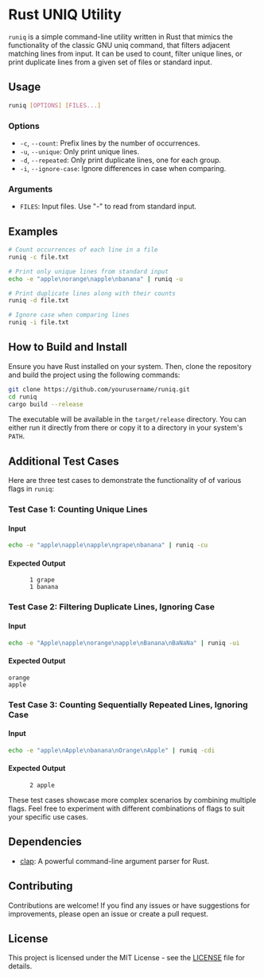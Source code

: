 # Rust UNIQ Utility

`runiq` is a simple command-line utility written in Rust that mimics the functionality of the classic GNU uniq command, that filters adjacent matching lines from input. It can be used to count, filter unique lines, or print duplicate lines from a given set of files or standard input.

## Usage

```bash
runiq [OPTIONS] [FILES...]
```

### Options

- `-c`, `--count`: Prefix lines by the number of occurrences.
- `-u`, `--unique`: Only print unique lines.
- `-d`, `--repeated`: Only print duplicate lines, one for each group.
- `-i`, `--ignore-case`: Ignore differences in case when comparing.

### Arguments

- `FILES`: Input files. Use "-" to read from standard input.

## Examples

```bash
# Count occurrences of each line in a file
runiq -c file.txt

# Print only unique lines from standard input
echo -e "apple\norange\napple\nbanana" | runiq -u

# Print duplicate lines along with their counts
runiq -d file.txt

# Ignore case when comparing lines
runiq -i file.txt
```

## How to Build and Install

Ensure you have Rust installed on your system. Then, clone the repository and build the project using the following commands:

```bash
git clone https://github.com/yourusername/runiq.git
cd runiq
cargo build --release
```

The executable will be available in the `target/release` directory. You can either run it directly from there or copy it to a directory in your system's `PATH`.

## Additional Test Cases

Here are three test cases to demonstrate the functionality of of various flags in `runiq`:

### Test Case 1: Counting Unique Lines

#### Input
```bash
echo -e "apple\napple\napple\ngrape\nbanana" | runiq -cu
```

#### Expected Output
```
      1 grape
      1 banana
```

### Test Case 2: Filtering Duplicate Lines, Ignoring Case

#### Input
```bash
echo -e "Apple\napple\norange\napple\nBanana\nBaNaNa" | runiq -ui
```

#### Expected Output
```
orange
apple
```

### Test Case 3: Counting Sequentially Repeated Lines, Ignoring Case

#### Input
```bash
echo -e "apple\nApple\nbanana\nOrange\nApple" | runiq -cdi
```

#### Expected Output
```
      2 apple
```

These test cases showcase more complex scenarios by combining multiple flags. Feel free to experiment with different combinations of flags to suit your specific use cases.

## Dependencies

- [clap](https://docs.rs/clap): A powerful command-line argument parser for Rust.

## Contributing

Contributions are welcome! If you find any issues or have suggestions for improvements, please open an issue or create a pull request.

## License

This project is licensed under the MIT License - see the [LICENSE](LICENSE.md) file for details.
